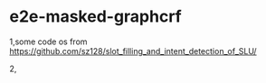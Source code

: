 # e2e-masked-graphcrf
1,some code os from https://github.com/sz128/slot_filling_and_intent_detection_of_SLU/

2,
 
